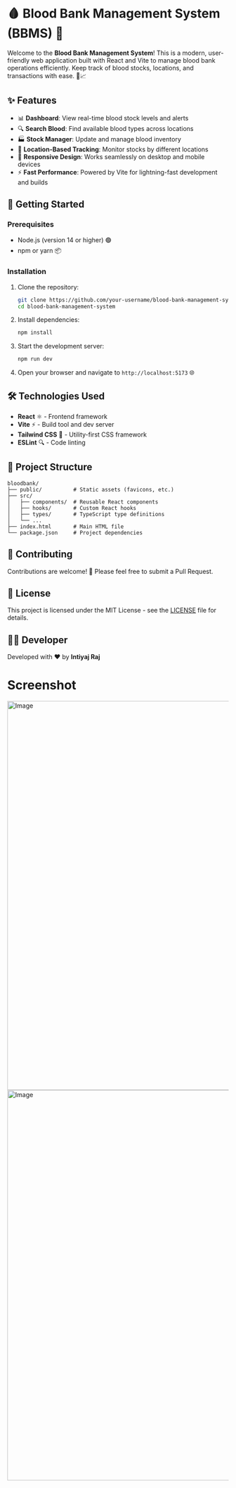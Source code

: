 # 🩸 Blood Bank Management System (BBMS) 🏥

Welcome to the **Blood Bank Management System**! This is a modern, user-friendly web application built with React and Vite to manage blood bank operations efficiently. Keep track of blood stocks, locations, and transactions with ease. 💉📈

## ✨ Features

- 📊 **Dashboard**: View real-time blood stock levels and alerts
- 🔍 **Search Blood**: Find available blood types across locations
- 🏭 **Stock Manager**: Update and manage blood inventory
- 📍 **Location-Based Tracking**: Monitor stocks by different locations
- 📱 **Responsive Design**: Works seamlessly on desktop and mobile devices
- ⚡ **Fast Performance**: Powered by Vite for lightning-fast development and builds

## 🚀 Getting Started

### Prerequisites
- Node.js (version 14 or higher) 🟢
- npm or yarn 📦

### Installation
1. Clone the repository:
   ```bash
   git clone https://github.com/your-username/blood-bank-management-system.git
   cd blood-bank-management-system
   ```

2. Install dependencies:
   ```bash
   npm install
   ```

3. Start the development server:
   ```bash
   npm run dev
   ```

4. Open your browser and navigate to `http://localhost:5173` 🌐

## 🛠️ Technologies Used

- **React** ⚛️ - Frontend framework
- **Vite** ⚡ - Build tool and dev server
- **Tailwind CSS** 🎨 - Utility-first CSS framework
- **ESLint** 🔍 - Code linting

## 📁 Project Structure

```
bloodbank/
├── public/          # Static assets (favicons, etc.)
├── src/
│   ├── components/  # Reusable React components
│   ├── hooks/       # Custom React hooks
│   ├── types/       # TypeScript type definitions
│   └── ...
├── index.html       # Main HTML file
└── package.json     # Project dependencies
```

## 🤝 Contributing

Contributions are welcome! 🎉 Please feel free to submit a Pull Request.

## 📄 License

This project is licensed under the MIT License - see the [LICENSE](LICENSE) file for details.

## 👨‍💻 Developer

Developed with ❤️ by **Intiyaj Raj**

# Screenshot

<img width="1893" height="884" alt="Image" src="https://github.com/user-attachments/assets/f291fdb7-defc-4b27-96c4-acfb6044ea4a" />
<img width="1887" height="887" alt="Image" src="https://github.com/user-attachments/assets/5c522006-51c2-424c-b843-6025acc9375c" />
